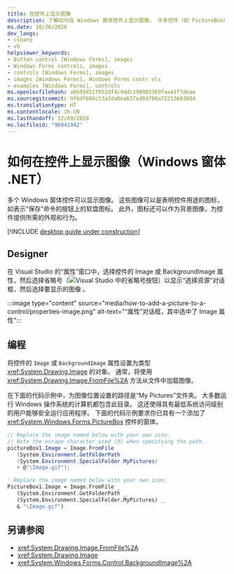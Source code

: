 ```yaml
---
title: 在控件上显示图像
description: 了解如何在 Windows 窗体控件上显示图像。 许多控件（如 PictureBox）都可以显示图像。
ms.date: 10/26/2020
dev_langs:
- csharp
- vb
helpviewer_keywords:
- Button control [Windows Forms], images
- Windows Forms controls, images
- controls [Windows Forms], images
- images [Windows Forms], Windows Forms contr ols
- examples [Windows Forms], controls
ms.openlocfilehash: a0b95d51f852df4c9ddc190903369faa41f7deae
ms.sourcegitcommit: 9f6df084c53a3da0ea657ed0d708a72213683084
ms.translationtype: HT
ms.contentlocale: zh-CN
ms.lasthandoff: 12/09/2020
ms.locfileid: "96941942"
---
```

# <a name="how-to-display-an-image-on-a-control-windows-forms-net"></a>如何在控件上显示图像（Windows 窗体 .NET）

多个 Windows 窗体控件可以显示图像。 这些图像可以是表明控件用途的图标，如表示“保存”命令的按钮上的软盘图标。 此外，图标还可以作为背景图像，为控件提供所需的外观和行为。

[!INCLUDE [desktop guide under construction](../../includes/desktop-guide-preview-note.md)]

## <a name="designer"></a>Designer

在 Visual Studio 的“属性”窗口中，选择控件的 Image 或 BackgroundImage 属性，然后选择省略号（![Visual Studio 中的省略号按钮](../media/visual-studio-ellipsis-button.png)）以显示“选择资源”对话框，然后选择要显示的图像   。

:::image type="content" source="media/how-to-add-a-picture-to-a-control/properties-image.png" alt-text="“属性”对话框，其中选中了 Image 属性":::

## <a name="programmatic"></a>编程

将控件的 `Image` 或 `BackgroundImage` 属性设置为类型 <xref:System.Drawing.Image> 的对象。 通常，将使用 <xref:System.Drawing.Image.FromFile%2A> 方法从文件中加载图像。

在下面的代码示例中，为图像位置设置的路径是“My Pictures”文件夹。 大多数运行 Windows 操作系统的计算机都包含此目录。 这还使得具有最低系统访问级别的用户能够安全运行应用程序。 下面的代码示例要求你已具有一个添加了 <xref:System.Windows.Forms.PictureBox> 控件的窗体。

```csharp
// Replace the image named below with your own icon.
// Note the escape character used (@) when specifying the path.
pictureBox1.Image = Image.FromFile
   (System.Environment.GetFolderPath
   (System.Environment.SpecialFolder.MyPictures)
   + @"\Image.gif");
```

```vb
' Replace the image named below with your own icon.
PictureBox1.Image = Image.FromFile _
   (System.Environment.GetFolderPath _
   (System.Environment.SpecialFolder.MyPictures) _
   & "\Image.gif")
```

## <a name="see-also"></a>另请参阅

- <xref:System.Drawing.Image.FromFile%2A>
- <xref:System.Drawing.Image>
- <xref:System.Windows.Forms.Control.BackgroundImage%2A>
